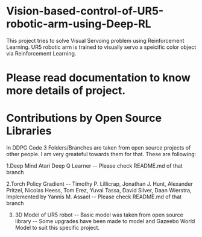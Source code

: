 # Vision-based-control-of-UR5-robotic-arm-using-Deep-RL
This project tries to solve Visual Servoing problem using Reinforcement Learning. UR5 robotic arm is trained to visually servo a speicific color object via Reinforcement Learning.

# Please read documentation to know more details of project.

# Contributions by Open Source Libraries
In DDPG Code 3 Folders/Branches are taken from open source projects of other people. I am very greateful towards them for that. These are following:

1.Deep Mind Atari Deep Q Learner -- Please check README.md of that branch

2.Torch Policy Gradient -- Timothy P. Lillicrap, Jonathan J. Hunt, Alexander Pritzel, Nicolas Heess, Tom Erez, Yuval Tassa, David Silver, Daan Wierstra, Implemented by Yannis M. Assael -- Please check README.md of that branch

3. 3D Model of UR5 robot -- Basic model was taken from open source library -- Some upgrades have been made to model and Gazeebo World Model to suit this specific project.
